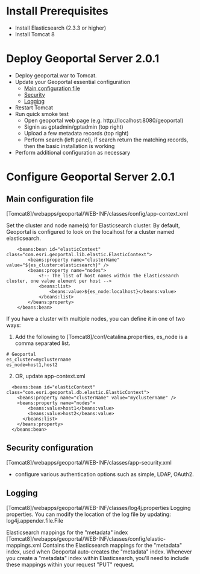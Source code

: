 # Install Prerequisites

- Install Elasticsearch (2.3.3 or higher)
- Install Tomcat 8

# Deploy Geoportal Server 2.0.1

- Deploy geoportal.war to Tomcat.
- Update your Geoportal essential configuration
  - [Main configuration file](#main-configuration-file)
  - [Security](#security-configuration)
  - [Logging](#logging)
- Restart Tomcat
- Run quick smoke test
  - Open geoportal web page (e.g. http://localhost:8080/geoportal)
  - Signin as gptadmin/gptadmin (top right)
  - Upload a few metadata records (top right)
  - Perform search (left panel), if search return the matching records, then the basic installation is working
- Perform additional configuration as necessary

# Configure Geoportal Server 2.0.1

## Main configuration file

[Tomcat8]/webapps/geoportal/WEB-INF/classes/config/app-context.xml

Set the cluster and node name(s) for Elasticsearch cluster. By default, Geoportal is configured to look on the localhost for a cluster named elasticsearch. 
```
	<beans:bean id="elasticContext" class="com.esri.geoportal.lib.elastic.ElasticContext">
		<beans:property name="clusterName" value="${es_cluster:elasticsearch}" />
		<beans:property name="nodes">
			<!-- The list of host names within the Elasticsearch cluster, one value element per host -->
			<beans:list>
				<beans:value>${es_node:localhost}</beans:value>
			</beans:list>
		</beans:property>
	</beans:bean>  
```
If you have a cluster with multiple nodes, you can define it in one of two ways:

   1. Add the following to [Tomcat8]/conf/catalina.properties, es_node is a comma separated list.	
```
# Geoportal
es_cluster=myclustername
es_node=host1,host2

```	
   2. OR, update app-context.xml
```	
  <beans:bean id="elasticContext" class="com.esri.geoportal.db.elastic.ElasticContext">
    <beans:property name="clusterName" value="myclustername" />
    <beans:property name="nodes">
        <beans:value>host1</beans:value>
        <beans:value>host2</beans:value>
      </beans:list>
    </beans:property>
  </beans:bean>  
```	
## Security configuration
[Tomcat8]/webapps/geoportal/WEB-INF/classes/app-security.xml
- configure various authentication options such as simple, LDAP, OAuth2.

## Logging
[Tomcat8]/webapps/geoportal/WEB-INF/classes/log4j.properties
Logging properties. You can modify the location of the log file by updating:
log4j.appender.file.File

Elasticsearch mappings for the "metadata" index
[Tomcat8]/webapps/geoportal/WEB-INF/classes/config/elastic-mappings.xml
Contains the Elasticsearch mappings for the "metadata" index, used 
when Geoportal auto-creates the "metadata" index.
Whenever you create a "metadata" index within Elasticsearch, you'll 
need to include these mappings within your request "PUT" request.